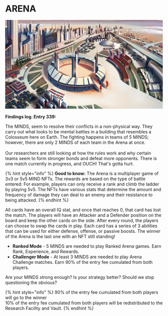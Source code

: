 # ARENA

![](../../../.gitbook/assets/BG.png)

**Findings log. Entry 339:**

The MINDS, seem to resolve their conflicts in a non-physical way. They carry out what looks to be mental battles in a building that resembles a Colosseum here on Earth. The fighting happens in teams of 5 MINDS; however, there are only 2 MINDS of each team in the Arena at once. \
\
Our researchers are still looking at how the rules work and why certain teams seem to form stronger bonds and defeat more opponents. There is one match currently in progress, and OUCH! That's gotta hurt.

{% hint style="info" %}
**Good to know:** The Arena is a multiplayer game of 3v3 or 5v5 MIND NFTs. The rewards are based on the type of battle entered: For example, players can only receive a rank and climb the ladder by playing 5v5. The NFTs have various stats that determine the amount and frequency of damage they can deal to an enemy and their resistance to being attacked.
{% endhint %}

All cards have an overall IQ stat, and once that reaches 0, that card has lost the match. The players will have an Attacker and a Defender position on the board and keep the other cards on the side. After every round, the players can choose to swap the cards in play. Each card has a series of 3 abilities that can be used for either defense, offense, or passive boosts. The winner of the Arena is the last one with an NFT still standing!

* **Ranked Mode** - 5 MINDS are needed to play Ranked Arena games. Earn Rank, Experience, and Rewards.
* **Challenger Mode** - At least 3 MINDS are needed to play Arena Challenge matches. Earn 90% of the entry fee cumulated from both players.

Are your MINDS strong enough? Is your strategy better? Should we stop questioning the obvious?

{% hint style="info" %}
90% of the entry fee cumulated from both players will go to the winner \
10% of the entry fee cumulated from both players will be redistributed to the Research Facility and Vault.
{% endhint %}

